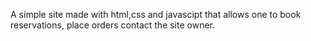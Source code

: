 A simple site made with html,css and javascipt that allows one to book reservations, place orders contact the site owner.
